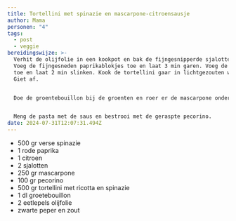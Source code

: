 ```yaml
---
title: Tortellini met spinazie en mascarpone-citroensausje
author: Mama
personen: "4"
tags:
  - post
  - veggie
bereidingswijze: >-
  Verhit de olijfolie in een kookpot en bak de fijngesnipperde sjalotten glazig.
  Voeg de fijngesneden paprikablokjes toe en laat 3 min garen. Voeg de spinazie
  toe en laat 2 min slinken. Kook de tortellini gaar in lichtgezouten water.
  Giet af.


  Doe de groentebouillon bij de groenten en roer er de mascarpone onder, samen met het citroensap. Laat 3 min pruttelen. Kruid met zwarte peper en zout.


  Meng de pasta met de saus en bestrooi met de geraspte pecorino.
date: 2024-07-31T12:07:31.494Z
---
```

* 500 gr verse spinazie
* 1 rode paprika
* 1 citroen
* 2 sjalotten
* 250 gr mascarpone
* 100 gr pecorino
* 500 gr tortellini met ricotta en spinazie
* 1 dl groetebouillon
* 2 eetlepels olijfolie
* zwarte peper en zout